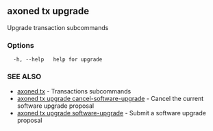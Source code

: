 ## axoned tx upgrade

Upgrade transaction subcommands

### Options

```
  -h, --help   help for upgrade
```

### SEE ALSO

* [axoned tx](axoned_tx.md)	 - Transactions subcommands
* [axoned tx upgrade cancel-software-upgrade](axoned_tx_upgrade_cancel-software-upgrade.md)	 - Cancel the current software upgrade proposal
* [axoned tx upgrade software-upgrade](axoned_tx_upgrade_software-upgrade.md)	 - Submit a software upgrade proposal
